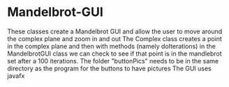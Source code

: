 # Mandelbrot-GUI
These classes create a Mandelbrot GUI and allow the user to move around the complex plane and zoom in and out
The Complex class creates a point in the complex plane and then with methods (namely doIterations) in the MandelbrotGUI class we can check to see if that point is in the mandlebrot set after a 100 iterations.
The folder "buttonPics" needs to be in the same directory as the program for the buttons to have pictures
The GUI uses javafx
